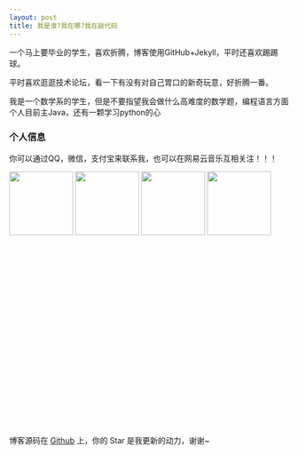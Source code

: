 ```yaml
---
layout: post
title: 我是谁?我在哪?我在敲代码 
---
```


一个马上要毕业的学生，喜欢折腾，博客使用GitHub+Jekyll，平时还喜欢踢踢球。
<p>
平时喜欢逛逛技术论坛，看一下有没有对自己胃口的新奇玩意，好折腾一番。
<p>
我是一个数学系的学生，但是不要指望我会做什么高难度的数学题，编程语言方面个人目前主Java，还有一颗学习python的心

<p>

<h3> 个人信息 </h3>  

你可以通过QQ，微信，支付宝来联系我，也可以在网易云音乐互相关注！！！
<p>
<div  style=" background:url(https://raw.githubusercontent.com/CR1753343566/cr1753343566.github.io/master/images/ab.jpg); width:780px;height:460px;margin:0 0;">
<img  src="https://raw.githubusercontent.com/CR1753343566/cr1753343566.github.io/master/images/qq.JPG" width="115" height="115" />
<img  src="https://raw.githubusercontent.com/CR1753343566/cr1753343566.github.io/master/images/wx.JPG" width="115" height="115" />
<img  src="https://raw.githubusercontent.com/CR1753343566/cr1753343566.github.io/master/images/zfb.JPG" width="115" height="115" />
<img src="https://raw.githubusercontent.com/CR1753343566/cr1753343566.github.io/master/images/wyy.jpg" width="115" height="115" />   
</div>
<p>
博客源码在 <a target="_blank" href='https://github.com/cr1753343566/cr1753343566.github.io/'>Github</a> 上，你的 Star 是我更新的动力，谢谢~










